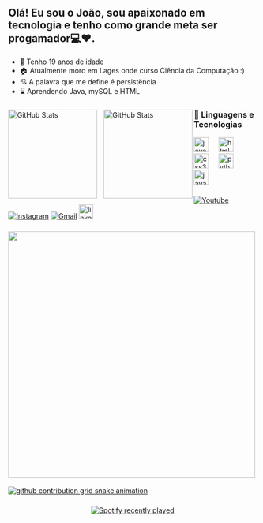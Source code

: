 <h2 align="left">Olá! Eu sou o João, sou apaixonado em tecnologia e tenho como grande meta ser progamador💻❤.</h2>

- 🧑 Tenho 19 anos de idade
- 🏠 Atualmente moro em Lages onde curso Ciência da Computação :)
- 💘  A palavra que me define é persistëncia
- ⌛ Aprendendo Java, mySQL e HTML

###
 <p>
  <img 
    align="left" 
    alt="GitHub Stats" 
    height="180" 
    style="padding-right: 10px;" 
    src="https://github-readme-stats.vercel.app/api?username=JaoGoncalves&show_icons=true&theme=tokyonight&include_all_commits=true&locale=pt-br" 
  />
  <img 
      align="left" 
      alt="GitHub Stats" 
      height="180" 
      src="https://github-readme-stats.vercel.app/api/top-langs/?username=JaoGoncalves&theme=tokyonight&layout=compact&custom_title=Tecnologias&langs_count=9" 
  />

</p>



###



### 🤖 Linguagens e Tecnologias

<div align="down">
  <img src="https://cdn.jsdelivr.net/gh/devicons/devicon/icons/javascript/javascript-original.svg" height="30" alt="javascript logo"  />
  <img width="12" />
  <img src="https://cdn.jsdelivr.net/gh/devicons/devicon/icons/html5/html5-original.svg" height="30" alt="html5 logo"  />
  <img width="12" />
  <img src="https://cdn.jsdelivr.net/gh/devicons/devicon/icons/css3/css3-original.svg" height="30" alt="css3 logo"  />
  <img width="12" />
  <img src="https://cdn.jsdelivr.net/gh/devicons/devicon/icons/python/python-original.svg" height="30" alt="python logo"  />
  <img width="12" />
  <img src="https://cdn.jsdelivr.net/gh/devicons/devicon/icons/java/java-original.svg" height="30" alt="java logo"  />
</div>

###
<!-- Links -->
[![Youtube](https://img.shields.io/badge/YouTube-FF0000?style=for-the-badge&logo=youtube&logoColor=white)](https://www.youtube.com/channel/UCUVrPqLoa8c1U_JET6Y4i3w)
[![Instagram](https://img.shields.io/badge/Instagram-E4405F?style=for-the-badge&logo=instagram&logoColor=white)](https://www.instagram.com/jao_1f/)
[![Gmail](https://img.shields.io/badge/Gmail-D14836?style=for-the-badge&logo=gmail&logoColor=white)](https://www.jj5402315@gmail.com)
 <a href="https://www.linkedin.com/in/jo%C3%A3o-vitor-sutil-gon%C3%A7alves-068682314/" target="_blank">
    <img src="https://img.shields.io/static/v1?message=LinkedIn&logo=linkedin&label=&color=0077B5&logoColor=white&labelColor=&style=for-the-badge" height="29" alt="linkedin logo"  />


###



###


###

<img src="https://user-images.githubusercontent.com/74038190/225813708-98b745f2-7d22-48cf-9150-083f1b00d6c9.gif" width="500">
<br><br>

 <picture>
  <source media="(prefers-color-scheme: dark)" srcset="https://raw.githubusercontent.com/JaoGonçalves/JaoGonçalves/output/github-contribution-grid-snake-dark.svg">
  <source media="(prefers-color-scheme: light)" srcset="https://raw.githubusercontent.com/JaoGonçalves/JaoGonçalves/output/github-contribution-grid-snake.svg">
  <img alt="github contribution grid snake animation" src="https://raw.githubusercontent.com/JaoGonçalves/JaoGonçalves/output/github-contribution-grid-snake.svg">
</picture>







###

<div align="center">
  <a href="https://open.spotify.com/user/31oc6k3igm4eyxht5zmduxgumuqy">
    <img src="https://spotify-recently-played-readme.vercel.app/api?user=31oc6k3igm4eyxht5zmduxgumuqy&count=1" alt="Spotify recently played"  />
  </a>
</div>

###
